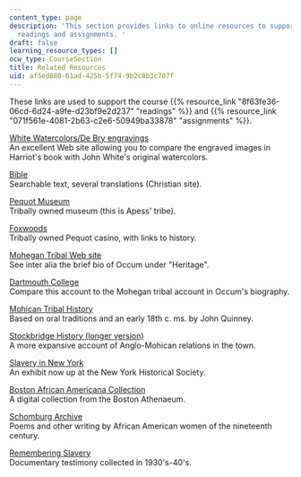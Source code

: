 ```yaml
---
content_type: page
description: 'This section provides links to online resources to support the course
  readings and assignments. '
draft: false
learning_resource_types: []
ocw_type: CourseSection
title: Related Resources
uid: af5ed880-61ad-425b-5f74-9b2c8b3c707f
---
```

These links are used to support the course {{% resource_link "8f63fe36-06cd-6d24-a9fe-d23bf9e2d237" "readings" %}} and {{% resource_link "071f561e-4081-2b63-c2e6-50949ba33878" "assignments" %}}.

[White Watercolors/De Bry engravings](http://www.virtualjamestown.org/images/white_debry_html/introduction.html)   
An excellent Web site allowing you to compare the engraved images in Harriot's book with John White's original watercolors.

[Bible](http://www.biblegateway.com/)   
Searchable text, several translations (Christian site).

[Pequot Museum](http://www.pequotmuseum.org/)   
Tribally owned museum (this is Apess' tribe).

[Foxwoods](http://www.foxwoods.com/)   
Tribally owned Pequot casino, with links to history.

[Mohegan Tribal Web site](http://www.mohegan.nsn.us/)   
See inter alia the brief bio of Occum under "Heritage".

[Dartmouth College](http://www.dartmouth.edu/home/about/history.html)   
Compare this account to the Mohegan tribal account in Occum's biography.

[Mohican Tribal History](https://www.mohican.com/brief-history/)   
Based on oral traditions and an early 18th c. ms. by John Quinney.

[Stockbridge History (longer version)](https://www.britannica.com/place/Stockbridge)   
A more expansive account of Anglo-Mohican relations in the town.

[Slavery in New York](http://www.slaveryinnewyork.org/)   
An exhibit now up at the New York Historical Society.

[Boston African Americana Collection](http://www.bostonathenaeum.org/)   
A digital collection from the Boston Athenaeum.

[Schomburg Archive](https://archive-it.org/home/schomburgcenter?show=Sites)   
Poems and other writing by African American women of the nineteenth century.

[Remembering Slavery](http://www.uncg.edu/~jpbrewer/remember/)   
Documentary testimony collected in 1930's-40's.